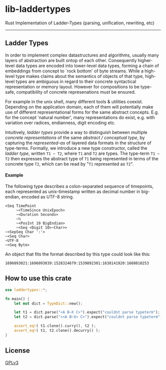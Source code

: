 # lib-laddertypes

Rust Implementation of Ladder-Types (parsing, unification, rewriting, etc) 
<hr/>

## Ladder Types

In order to implement complex datastructures and algorithms, usually
many layers of abstraction are built ontop of each other.
Consequently higher-level data types are encoded into lower-level data
types, forming a chain of embeddings from concept to `rock bottom' of
byte streams.  While a high-level type makes claims about the
semantics of objects of that type, high-level types are ambiguous in
regard to their concrete syntactical representation or memory
layout. However for compositions to be type-safe, compatibility of
concrete represenations must be ensured.

For example in the unix shell, many different tools & utilities
coexist.  Depending on the application domain, each of them will
potentially make use of different representational forms for the same
abstract concepts. E.g. for the concept 'natural number', many
representations do exist, e.g. with variation over radices,
endianness, digit encoding etc.

Intuitively, *ladder types* provide a way to distinguish between
multiple *concrete representations* of the same *abstract / conceptual
type*, by capturing the *represented-as* of layered data formats in
the structure of type-terms. Formally, we introduce a new type
constructor, called the *ladder type*, written `T1 ~ T2`, where `T1`
and `T2` are types. The type-term `T1 ~ T2` then expresses the
abstract type of `T1` being represented in terms of the concrete type
`T2`, which can be read by "`T1` represented as `T2`".


#### Example
The following type describes a colon-separated sequence of timepoints,
each represented as unix-timestamp written as decimal number in
big-endian, encoded as UTF-8 string.

```
<Seq TimePoint
     ~<TimeSince UnixEpoch>
     ~<Duration Seconds>
     ~ℕ
     ~<PosInt 10 BigEndian>
     ~<Seq <Digit 10>~Char>>
~<SepSeq Char ':'>
~<Seq Char>
~UTF-8
~<Seq Byte>
```

An object that fits the format described by this type could look like
this:

```
1696093021:1696093039:1528324679:1539892301:1638141920:1688010253
```

## How to use this crate

```rust
use laddertypes::*;

fn main() {
    let mut dict = TypeDict::new();

    let t1 = dict.parse("<A B~X C>").expect("couldnt parse typeterm");
    let t2 = dict.parse("<<A B~X> C>").expect("couldnt parse typeterm");

    assert_eq!( t1.clone().curry(), t2 );
    assert_eq!( t1, t2.clone().decurry() );
}
```


## License
[GPLv3](COPYING)

